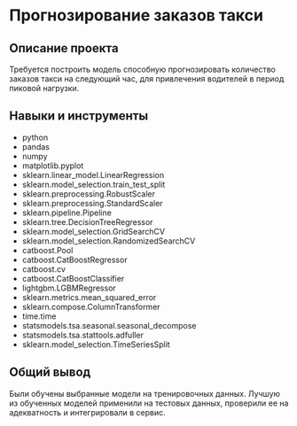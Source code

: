 # Прогнозирование заказов такси

## Описание проекта

Требуется построить модель способную прогнозировать количество заказов такси на следующий час, для привлечения водителей в период пиковой нагрузки.

## Навыки и инструменты

- python
- pandas
- numpy
- matplotlib.pyplot
- sklearn.linear_model.LinearRegression
- sklearn.model_selection.train_test_split
- sklearn.preprocessing.RobustScaler
- sklearn.preprocessing.StandardScaler
- sklearn.pipeline.Pipeline
- sklearn.tree.DecisionTreeRegressor
- sklearn.model_selection.GridSearchCV
- sklearn.model_selection.RandomizedSearchCV
- catboost.Pool
- catboost.CatBoostRegressor
- catboost.cv
- catboost.CatBoostClassifier
- lightgbm.LGBMRegressor 
- sklearn.metrics.mean_squared_error
- sklearn.compose.ColumnTransformer
- time.time
- statsmodels.tsa.seasonal.seasonal_decompose
- statsmodels.tsa.stattools.adfuller
- sklearn.model_selection.TimeSeriesSplit

## Общий вывод

Были обучены выбранные модели на тренировочных данных. Лучшую из обученных моделей применили на тестовых данных, проверили ее на адекватность и интегрировали в сервис.
